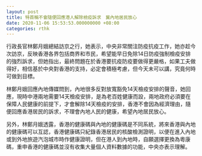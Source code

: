 ```yaml
---
layout: post
title: 特首稱不會隨便回應港人解除檢疫訴求　冀內地居民放心
date: 2020-11-06 15:53:53.000000000 +08:00
categories: rthk
---
```


行政長官林鄭月娥總結訪京之行，她表示，中央非常關注防疫抗疫工作，她亦趁今次訪京，反映香港各界包括商界和市民，希望能早日免除14日防疫強制檢疫安排的強烈訴求，但她指出，最終問題在於香港要抗疫防疫要做得更嚴格，如果工夫做得好，相信基於中央對香港的支持，必定會積極考慮，但今天未可以講，究竟何時可做到目標。

林鄭月娥回應內地傳媒問到，內地很多反對放寬豁免14天檢疫安排的聲音，她回應，現時中港兩地需要14天檢疫安排，是為老百姓健康而設，兩地政府必須要在保障人民健康的前提下，才會解除14天檢疫的安排，香港不會因為經濟理由，隨便回應香港居民的訴求，不理會內地人民的健康，希望內地居民放心。

另外，林鄭月娥透露，香港的健康碼與內地的健康碼是不同系統，將來香港與內地的健康碼可以互認，香港健康碼只紀錄香港居民的核酸檢測證明，以便在進入內地或到外地旅遊汽泡城市時作健康證明，但在港人到內地時，自願選擇更換為粵康碼，重申香港的健康碼並沒有收集大量個人資料數據的功能，中央亦表示理解。

